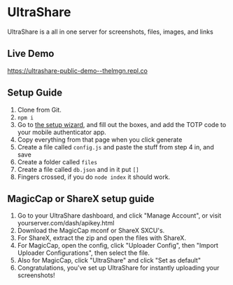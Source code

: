 # UltraShare
UltraShare is a all in one server for screenshots, files, images, and links

## Live Demo
https://ultrashare-public-demo--thelmgn.repl.co

## Setup Guide

1. Clone from Git.
2. `npm i`
3. Go to [the setup wizard](https://encouraging-paper.glitch.me/), and fill out the boxes, and add the TOTP code to your mobile authenticator app.
4. Copy everything from that page when you click generate
5. Create a file called `config.js` and paste the stuff from step 4 in, and save
6. Create a folder called `files`
7. Create a file called `db.json` and in it put `[]`
8. Fingers crossed, if you do `node index` it should work.

## MagicCap or ShareX setup guide

1. Go to your UltraShare dashboard, and click "Manage Account", or visit yourserver.com/dash/apikey.html
2. Download the MagicCap mconf or ShareX SXCU's.
3. For ShareX, extract the zip and open the files with ShareX.
4. For MagicCap, open the config, click "Uploader Config", then "Import Uploader Configurations", then select the file.
5. Also for MagicCap, click "UltraShare" and click "Set as default"
6. Congratulations, you've set up UltraShare for instantly uploading your screenshots!

